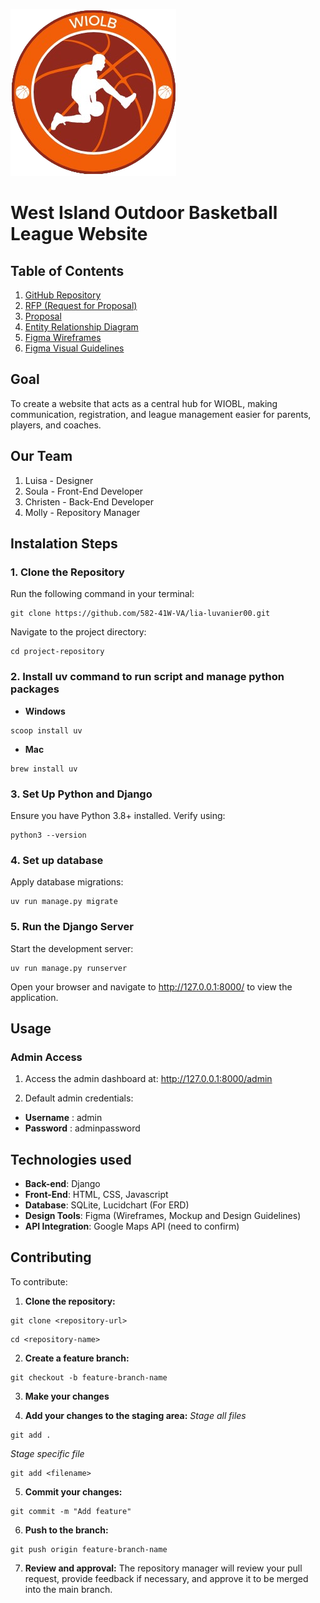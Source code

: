 ![logo](wiobl/static/images/logo.png)
# West Island Outdoor Basketball League Website


## Table of Contents
1. [GitHub Repository](https://github.com/582-41W-VA/lia-luvanier00/tree/main)
2. [RFP (Request for Proposal)](https://docs.google.com/document/d/1WLQ_GswqJwIRbnHFPSIlzlHetLjbXj94HI-ERWHspRI/edit?tab=t.mpckphpi7ntj)
3. [Proposal](https://docs.google.com/document/d/1WLQ_GswqJwIRbnHFPSIlzlHetLjbXj94HI-ERWHspRI/edit?tab=t.9om3eiq4lxq)
4. [Entity Relationship Diagram](https://lucid.app/lucidchart/335aa6e0-9dd2-446b-80c1-2c08e38ef9b2/edit?beaconFlowId=1D63F15EC9B78776&invitationId=inv_94cee053-f71d-4cc7-9816-eb9320e8e7a1&page=0_0#)
5. [Figma Wireframes](https://www.figma.com/design/WLOc988dywSjxurEWN92fa/Wireframes?node-id=0-1&t=qbD3A2jEqaPXnfRB-1)
6. [Figma Visual Guidelines](https://www.figma.com/design/v0doO6UoSR8i3qQoqDcydy/Design-Guidelines?node-id=0-1&t=h61pWLCkiptjpuMn-1)


## Goal 

To create a website that acts as a central hub for WIOBL, making communication, registration, and league management easier for parents, players, and coaches.


## Our Team 

1. Luisa - Designer
2. Soula - Front-End Developer
3. Christen - Back-End Developer 
4. Molly - Repository Manager

## Instalation Steps

### 1. Clone the Repository

Run the following command in your terminal:
```
git clone https://github.com/582-41W-VA/lia-luvanier00.git
````
Navigate to the project directory:
```
cd project-repository
```

### 2. Install uv command to run script and manage python packages

- **Windows**
```
scoop install uv
```

- **Mac**
```
brew install uv
```

###  3. Set Up Python and Django

Ensure you have Python 3.8+ installed. Verify using:
```
python3 --version
```

### 4. Set up database

Apply database migrations:
```
uv run manage.py migrate
```


### 5. Run the Django Server
Start the development server:
```
uv run manage.py runserver
```
Open your browser and navigate to http://127.0.0.1:8000/ to view the application.

## Usage

### Admin Access

1. Access the admin dashboard at:
http://127.0.0.1:8000/admin

2. Default admin credentials:
- **Username** : admin
- **Password** : adminpassword

## Technologies used 

- **Back-end**: Django
- **Front-End**: HTML, CSS, Javascript
- **Database**: SQLite, Lucidchart (For ERD)
- **Design Tools**: Figma (Wireframes, Mockup and Design Guidelines)
- **API Integration**: Google Maps API (need to confirm)

## Contributing

To contribute:

1. **Clone the repository:**
```
git clone <repository-url>
```
```
cd <repository-name>
```

2. **Create a feature branch:**
```
git checkout -b feature-branch-name
```

3. **Make your changes**

4. **Add your changes to the staging area:**
*Stage all files*
```
git add .
```
*Stage specific file*
```
git add <filename>
```

5. **Commit your changes:**
```
git commit -m "Add feature"
```

6. **Push to the branch:**
```
git push origin feature-branch-name
```

7. **Review and approval:**
The repository manager will review your pull request, provide feedback if necessary, and approve it to be merged into the main branch.
